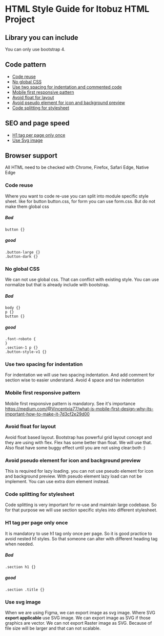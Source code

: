 # HTML Style Guide for Itobuz HTML Project

## Library you can include
You can only use bootstrap 4. 

## Code pattern
- [Code reuse](#code-1)
- [No global CSS](#code-2)
- [Use two spacing for indentation and commented code ](#code-3)
- [Mobile first responsive pattern](#code-4)
- [Avoid float for layout](#code-5)
- [Avoid pseudo element for icon and background preview](#code-6)
- [Code splitting for stylesheet](#code-7)

## SEO and page speed
- [H1 tag per page only once](#seo-1)
- [Use Svg image](#seo-2)

## Browser support
All HTML need to be checked with Chrome, Firefox, Safari Edge, Native Edge

### Code reuse  <a id="code-1"></a>
Where you want to code re-use you can split into module specific style sheet. like for button button.css, for form you can use form.css. But do not make them global css

##### Bad 
```
button {}
```

##### good 
```
.button-large {}
.button-dark {}
```

### No global CSS  <a id="code-2"></a>
We can not use global css. That can conflict with existing style. You can use normalize but that is already include with bootstrap.

##### Bad 
```
body {}
p {}
button {}
```

##### good 
```
.font-roboto {
}
.section-1 p {}
.button-style-v1 {}
```

### Use two spacing for indentation <a id="code-3"></a>
For indentation we will use two spacing indentation. And add comment for section wise to easier understand. Avoid 4 space and tav indentation


### Mobile first responsive pattern <a id="code-4"></a>
Mobile first responsive pattern is mandatory. See it's importance https://medium.com/@Vincentxia77/what-is-mobile-first-design-why-its-important-how-to-make-it-7d3cf2e29d00

### Avoid float for layout <a id="code-5"></a>
Avoid float based layout. Bootstrap has powerful grid layout concept and they are using with flex. Flex has some better than float. We will use that. Also float have some buggy effect until you are not using clear:both :)
### Avoid pseudo element for icon and background preview <a id="code-6"></a>
This is required for lazy loading. you can not use pseudo element for icon and background preview. With pseudo element lazy load can not be implement. You can use extra dom element instead.

### Code splitting for stylesheet <a id="code-7"></a>
Code splitting is very important for re-use and maintain large codebase. So for that purpose we will use section specific styles into different stylesheet.

### H1 tag per page only once  

It is mandatory to use h1 tag only once per page. So it is good practice to avoid nested h1 styles. So that someone can alter with different heading tag when needed.

##### Bad 
```
.section h1 {}
```

##### good 
```
.section .title {}
```

### Use svg image  <a id="seo-2"></a>
When we are using Figma, we can export image as svg image. Where SVG **export applicable** use SVG image. We can export image as SVG if those graphics are vector. We can not export Raster image as SVG. Because of file size will be larger and that can not scalable.
